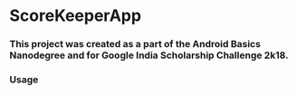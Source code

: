 # ScoreKeeperApp
### This project was created as a part of the Android Basics Nanodegree and for Google India Scholarship Challenge 2k18.

### Usage
